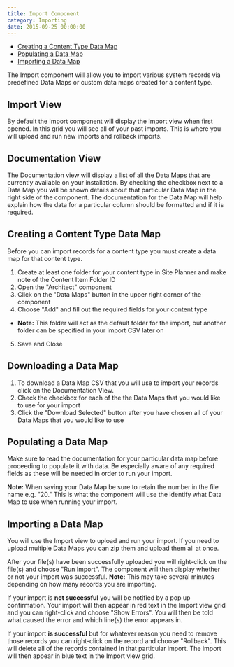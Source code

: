 ```yaml
---
title: Import Component
category: Importing
date: 2015-09-25 00:00:00
---
```


* [Creating a Content Type Data Map](#creating-a-content-type-data-map)
* [Populating a Data Map](#populating-a-data-map)
* [Importing a Data Map](#importing-a-data-map)

The Import component will allow you to import various system records via predefined Data Maps or custom data maps created for a content type.

## Import View

By default the Import component will display the Import view when first opened. In this grid you will see all of your past imports. This is where you will upload and run new imports and rollback imports.

## Documentation View

The Documentation view will display a list of all the Data Maps that are currently available on your installation. By checking the checkbox next to a Data Map you will be shown details about that particular Data Map in the right side of the component. The documentation for the Data Map will help explain how the data for a particular column should be formatted and if it is required.

## Creating a Content Type Data Map

Before you can import records for a content type you must create a data map for that content type.

1. Create at least one folder for your content type in Site Planner and make note of the Content Item Folder ID
2. Open the "Architect" component
3. Click on the "Data Maps" button in the upper right corner of the component
4. Choose "Add" and fill out the required fields for your content type
 *  **Note:** This folder will act as the default folder for the import, but another folder can be specified in your import CSV later on
5. Save and Close

## Downloading a Data Map

1. To download a Data Map CSV that you will use to import your records click on the Documentation View.
2. Check the checkbox for each of the the Data Maps that you would like to use for your import
3. Click the "Download Selected" button after you have chosen all of your Data Maps that you would like to use

## Populating a Data Map

Make sure to read the documentation for your particular data map before proceeding to populate it with data. Be especially aware of any required fields as these will be needed in order to run your import.

**Note:** When saving your Data Map be sure to retain the number in the file name e.g. "20." This is what the component will use the identify what Data Map to use when running your import.

## Importing a Data Map

You will use the Import view to upload and run your import. If you need to upload multiple Data Maps you can zip them and upload them all at once.

After your file(s) have been successfully uploaded you will right-click on the file(s) and choose "Run Import". The component will then display whether or not your import was successful. **Note:** This may take several minutes depending on how many records you are importing.

If your import is **not successful** you will be notified by a pop up confirmation. Your import will then appear in red text in the Import view grid and you can right-click and choose "Show Errors". You will then be told what caused the error and which line(s) the error appears in.

If your import **is successful** but for whatever reason you need to remove those records you can right-click on the record and choose "Rollback". This will delete all of the records contained in that particular import. The import will then appear in blue text in the Import view grid.